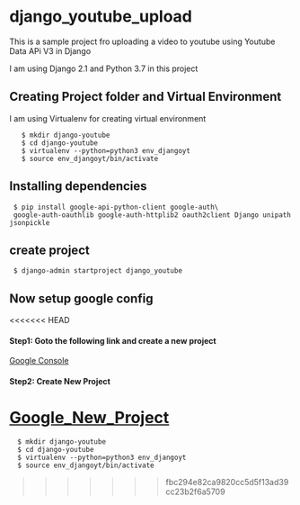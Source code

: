 # django_youtube_upload

 This is a sample project fro uploading a video to youtube using Youtube Data APi V3 in Django

 I am using Django 2.1 and Python 3.7 in this project

 ## Creating Project folder and Virtual Environment
 I am using Virtualenv for creating virtual environment
```
   $ mkdir django-youtube
   $ cd django-youtube
   $ virtualenv --python=python3 env_djangoyt
   $ source env_djangoyt/bin/activate
```
## Installing dependencies
```
 $ pip install google-api-python-client google-auth\
 google-auth-oauthlib google-auth-httplib2 oauth2client Django unipath jsonpickle
```
## create project
```
 $ django-admin startproject django_youtube
```
## Now setup google config

<<<<<<< HEAD
#### Step1: Goto the following link and create a new project 
[Google Console](https://console.developers.google.com/apis/library/youtube.googleapis.com)

#### Step2: Create New Project
[Google_New_Project]()
=======
 ``` 
   $ mkdir django-youtube
   $ cd django-youtube
   $ virtualenv --python=python3 env_djangoyt
   $ source env_djangoyt/bin/activate
```
>>>>>>> fbc294e82ca9820cc5d5f13ad39cc23b2f6a5709

